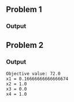 ## Problem 1
### **Output**


## Problem 2
### **Output**
```
Objective value: 72.0
x1 = 0.16666666666666674
x2 = 1.0
x3 = 0.0
x4 = 1.0
```
